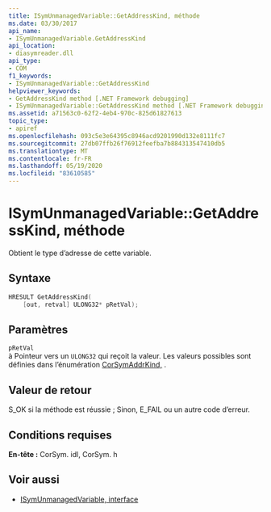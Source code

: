 ```yaml
---
title: ISymUnmanagedVariable::GetAddressKind, méthode
ms.date: 03/30/2017
api_name:
- ISymUnmanagedVariable.GetAddressKind
api_location:
- diasymreader.dll
api_type:
- COM
f1_keywords:
- ISymUnmanagedVariable::GetAddressKind
helpviewer_keywords:
- GetAddressKind method [.NET Framework debugging]
- ISymUnmanagedVariable::GetAddressKind method [.NET Framework debugging]
ms.assetid: a71563c0-62f2-4eb4-970c-825d61827613
topic_type:
- apiref
ms.openlocfilehash: 093c5e3e64395c8946acd9201990d132e8111fc7
ms.sourcegitcommit: 27db07ffb26f76912feefba7b884313547410db5
ms.translationtype: MT
ms.contentlocale: fr-FR
ms.lasthandoff: 05/19/2020
ms.locfileid: "83610585"
---
```

# <a name="isymunmanagedvariablegetaddresskind-method"></a>ISymUnmanagedVariable::GetAddressKind, méthode
Obtient le type d’adresse de cette variable.  
  
## <a name="syntax"></a>Syntaxe  
  
```cpp  
HRESULT GetAddressKind(  
    [out, retval] ULONG32* pRetVal);  
```  
  
## <a name="parameters"></a>Paramètres  
 `pRetVal`  
 à Pointeur vers un `ULONG32` qui reçoit la valeur. Les valeurs possibles sont définies dans l’énumération [CorSymAddrKind,](corsymaddrkind-enumeration.md) .  
  
## <a name="return-value"></a>Valeur de retour  
 S_OK si la méthode est réussie ; Sinon, E_FAIL ou un autre code d’erreur.  
  
## <a name="requirements"></a>Conditions requises  
 **En-tête :** CorSym. idl, CorSym. h  
  
## <a name="see-also"></a>Voir aussi

- [ISymUnmanagedVariable, interface](isymunmanagedvariable-interface.md)
